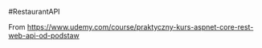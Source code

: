 #RestaurantAPI

From https://www.udemy.com/course/praktyczny-kurs-aspnet-core-rest-web-api-od-podstaw
